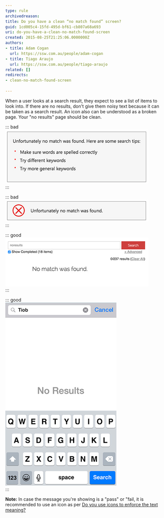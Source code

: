 ```yaml
---
type: rule
archivedreason: 
title: Do you have a clean “no match found” screen?
guid: 1cd005c4-15fd-495d-bf61-cb807a68a693
uri: do-you-have-a-clean-no-match-found-screen
created: 2015-08-25T21:25:06.0000000Z
authors:
- title: Adam Cogan
  url: https://ssw.com.au/people/adam-cogan
- title: Tiago Araujo
  url: https://ssw.com.au/people/tiago-araujo
related: []
redirects:
- clean-no-match-found-screen

---
```


When a user looks at a search result, they expect to see a list of items to look into. If there are no results, don't give them noisy text because it can be taken as a search result. An icon also can be understood as a broken page. Your "no results" page should be clean.

<!--endintro-->


::: bad  
![Figure: Bad example - The list of "suggestions" is just noise and can confuse the user](search-result-bad-list.jpg)  
:::


::: bad  
![Figure: Bad example - Having an icon implies that an error happened which is not the case](search-result-bad-icon.jpg)  
:::


::: good  
![Figure: Good example - Plain and clean screen](search-result-good-web.jpg)  
:::


::: good  
![Figure: Good example - Plain and clean screen on mobile](search-result-good-iphone.jpg)  
:::

**Note:** In case the message you're showing is a "pass" or "fail, it is recommended to use an icon as per [Do you use icons to enforce the text meaning?](/do-you-use-icons-in-web-pages-to-enforce-the-text-meaning)

